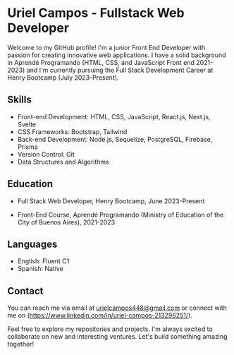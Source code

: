 # Uriel Campos - Fullstack Web Developer

Welcome to my GitHub profile! I'm a junior Front End Developer with passion for creating innovative web applications. I have a solid background in Aprendé Programando (HTML, CSS, and JavaScript Front end 2021-2023) and I'm currently pursuing the Full Stack Development Career at Henry Bootcamp (July 2023-Present).

## Skills

- Front-end Development: HTML, CSS, JavaScript, React.js, Next.js, Svelte
- CSS Frameworks: Bootstrap, Tailwind
- Back-end Development: Node.js, Sequelize, PostgreSQL, Firebase, Prisma 
- Version Control: Git
- Data Structures and Algorithms
  
## Education

- Full Stack Web Developer, Henry Bootcamp, June 2023-Present

- Front-End Course, Aprendé Programando (Ministry of Education of the City of Buenos Aires), 2021-2023

## Languages

- English: Fluent C1
- Spanish: Native

## Contact

You can reach me via email at urielcampos448@gmail.com or connect with me on (https://www.linkedin.com/in/uriel-campos-213296251/).

Feel free to explore my repositories and projects. I'm always excited to collaborate on new and interesting ventures. Let's build something amazing together!
